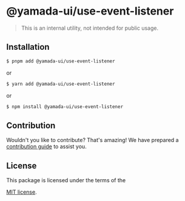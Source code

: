 # @yamada-ui/use-event-listener

> This is an internal utility, not intended for public usage.

## Installation

```sh
$ pnpm add @yamada-ui/use-event-listener
```

or

```sh
$ yarn add @yamada-ui/use-event-listener
```

or

```sh
$ npm install @yamada-ui/use-event-listener
```

## Contribution

Wouldn't you like to contribute? That's amazing! We have prepared a [contribution guide](https://github.com/yamada-ui/yamada-ui/blob/main/CONTRIBUTING.md) to assist you.

## License

This package is licensed under the terms of the

[MIT license](https://github.com/yamada-ui/yamada-ui/blob/main/LICENSE).
